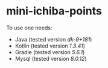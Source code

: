 # mini-ichiba-points

To use one needs:
* Java (tested version *dk-9+181*)
* Kotlin (tested version *1.3.41*)
* Gradle (tested version *5.6.1*)
* Mysql (tested version *8.0.12*)
